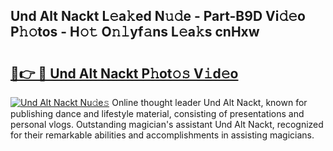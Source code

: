## Und Alt Nackt L𝚎a𝚔ed N𝚞𝚍e - Part-B9D Vi𝚍𝚎o P𝚑𝚘tos - H𝚘𝚝 O𝚗𝚕yf𝚊ns L𝚎a𝚔s cnHxw

# <h2><a href="http://kf407zb.oniu.top/?m=Und+Alt+Nackt">🔗👉 🔴 Und Alt Nackt P𝚑ot𝚘𝚜 V𝚒d𝚎o</a></h2>

[![Und Alt Nackt Nu𝚍e𝚜](https://i.imgur.com/0qMVB7G.gif)](http://kf407zb.oniu.top/?m=Und+Alt+Nackt)
Online thought leader Und Alt Nackt, known for publishing dance and lifestyle material, consisting of presentations and personal vlogs. Outstanding magician's assistant Und Alt Nackt, recognized for their remarkable abilities and accomplishments in assisting magicians.  
